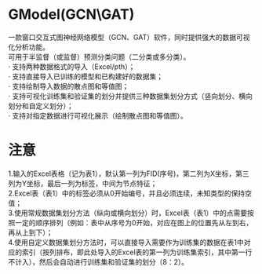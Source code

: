 # GModel(GCN\GAT)
一款窗口交互式图神经网络模型（GCN、GAT）软件，同时提供强大的数据可视化分析功能。  
可用于半监督（或监督）预测分类问题（二分类或多分类）。  
· 支持两种数据格式的导入（Excel/pth）；  
· 支持直接导入已训练的模型和已构建好的数据集；  
· 支持绘制导入数据的散点图和等值图；  
· 支持可视化训练集和验证集的划分并提供三种数据集划分方式（竖向划分、横向划分和自定义划分）；  
· 支持对指定数据进行可视化展示（绘制散点图和等值图）。
# 注意
1.输入的Excel表格（记为表1），默认第一列为FID(序号)，第二列为X坐标，第三列为Y坐标，最后一列为标签，中间为节点特征；  
2.Excel表（表1）中的标签必须从0开始编号，并且必须连续，未知类型的保持空值；  
3.使用常规数据集划分方法（纵向或横向划分）时，Excel表（表1）中的点需要按照一定的顺序排列（例如：表中从序号为0开始，对应在图上的位置先从左到右，再从上到下）；  
4.使用自定义数据集划分方法时，可以直接导入需要作为训练集的数据在表1中对应的索引（按列排布，即此处导入的Excel表的第一列为训练集索引，其中第一行不计入），然后会自动进行训练集和验证集的划分（8：2）。    
